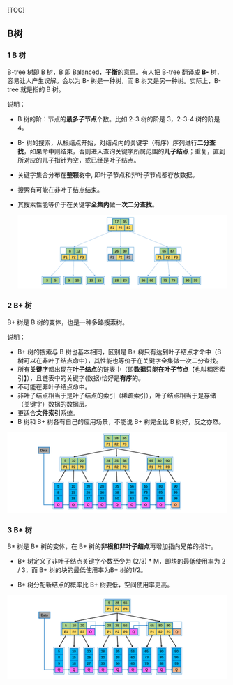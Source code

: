 [TOC]

## B树

### 1 B 树

 B-tree 树即 B 树，B 即 Balanced，**平衡**的意思。有人把 B-tree 翻译成 **B-** 树，容易让人产生误解。会以为 B- 树是一种树，而 B 树又是另一种树。实际上，B-tree 就是指的 B 树。

说明：

- B 树的阶：节点的**最多子节点**个数。比如 2-3 树的阶是 3，2-3-4 树的阶是 4。

- B- 树的搜索，从根结点开始，对结点内的关键字（有序）序列进行**二分查找**，如果命中则结束，否则进入查询关键字所属范围的**儿子结点**；重复，直到所对应的儿子指针为空，或已经是叶子结点。

- 关键字集合分布在**整颗树**中, 即叶子节点和非叶子节点都存放数据。

- 搜索有可能在非叶子结点结束。

- 其搜索性能等价于在关键字**全集内**做**一次二分查找**。

    ![1569758570040](assets/1569758570040.png)



### 2 B+ 树

B+ 树是 B 树的变体，也是一种多路搜索树。

说明：

- B+ 树的搜索与 B 树也基本相同，区别是 B+ 树只有达到叶子结点才命中（B 树可以在非叶子结点命中），其性能也等价于在关键字全集做一次二分查找。
- 所有**关键字**都出现在**叶子结点**的链表中（即**数据只能在叶子节点**【也叫稠密索引】），且链表中的关键字(数据)恰好是**有序**的。
- 不可能在非叶子结点命中。
- 非叶子结点相当于是叶子结点的索引（稀疏索引），叶子结点相当于是存储（关键字）数据的数据层。
- 更适合**文件索引**系统。
- B 树和 B+ 树各有自己的应用场景，不能说 B+ 树完全比 B 树好，反之亦然。

![1569758212200](assets/1569758212200.png)





### 3 B* 树

B* 树是 B+ 树的变体，在 B+ 树的**非根和非叶子结点**再增加指向兄弟的指针。

- B* 树定义了非叶子结点关键字个数至少为 (2/3) * M，即块的最低使用率为 2 / 3，而 B+ 树的块的最低使用率为B+ 树的1/2。

- B* 树分配新结点的概率比 B+ 树要低，空间使用率更高。

![1569758816037](assets/1569758816037.png)





